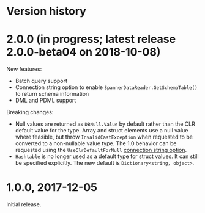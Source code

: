 # Version history

# 2.0.0 (in progress; latest release 2.0.0-beta04 on 2018-10-08)

New features:

- Batch query support
- Connection string option to enable `SpannerDataReader.GetSchemaTable()`
  to return schema information
- DML and PDML support
  
Breaking changes:

- Null values are returned as `DBNull.Value` by default rather
  than the CLR default value for the type. Array and struct elements
  use a null value where feasible, but throw `InvalidCastException`
  when requested to be converted to a non-nullable value type. The
  1.0 behavior can be requested using the `UseClrDefaultForNull`
  [connection string option](connection_string.md).
- `Hashtable` is no longer used as a default type for
  struct values. It can still be specified explicitly.
  The new default is `Dictionary<string, object>`.

# 1.0.0, 2017-12-05

Initial release.
